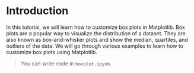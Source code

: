 # Introduction

In this tutorial, we will learn how to customize box plots in Matplotlib. Box plots are a popular way to visualize the distribution of a dataset. They are also known as box-and-whisker plots and show the median, quartiles, and outliers of the data. We will go through various examples to learn how to customize box plots using Matplotlib.

> You can write code in `boxplot.ipynb`.

